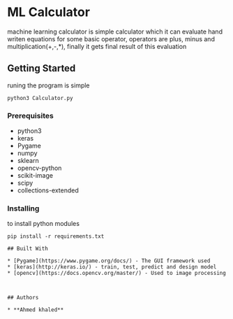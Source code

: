 # ML Calculator

machine learning calculator is simple calculator which it can evaluate hand writen equations for some basic operator, operators are plus, minus and multiplication(+,-,*), finally it gets final result of this evaluation

## Getting Started

runing the program is simple
```
python3 Calculator.py 
```


### Prerequisites

* python3
* keras
* Pygame
* numpy
* sklearn
* opencv-python
* scikit-image
* scipy
* collections-extended


### Installing

to install python modules 

```
pip install -r requirements.txt   

## Built With

* [Pygame](https://www.pygame.org/docs/) - The GUI framework used
* [keras](http://keras.io/) - train, test, predict and design model 
* [opencv](https://docs.opencv.org/master/) - Used to image processing



## Authors

* **Ahmed khaled** 